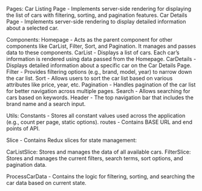 Pages:
Car Listing Page - Implements server-side rendering for displaying the list of cars with filtering, sorting, and pagination features.
Car Details Page - Implements server-side rendering to display detailed information about a selected car.

Components:
Homepage - Acts as the parent component for other components like CarList, Filter, Sort, and Pagination. It manages and passes data to these components.
CarList - Displays a list of cars. Each car’s information is rendered using data passed from the Homepage.
CarDetails - Displays detailed information about a specific car on the Car Details Page.
Filter - Provides filtering options (e.g., brand, model, year) to narrow down the car list.
Sort - Allows users to sort the car list based on various attributes like price, year, etc.
Pagination - Handles pagination of the car list for better navigation across multiple pages.
Search - Allows searching for cars based on keywords.
Header - The top navigation bar that includes the brand name and a search input.

Utils:
Constants - Stores all constant values used across the application (e.g., count per page, static options).
routes - Contains BASE URL and end points of API.

Slice - Contains Redux slices for state management:

CarListSlice: Stores and manages the data of all available cars.
FilterSlice: Stores and manages the current filters, search terms, sort options, and pagination data.

ProcessCarData - Contains the logic for filtering, sorting, and searching the car data based on current state.